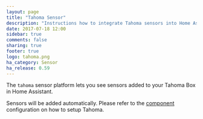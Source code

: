 ```yaml
---
layout: page
title: "Tahoma Sensor"
description: "Instructions how to integrate Tahoma sensors into Home Assistant."
date: 2017-07-18 12:00
sidebar: true
comments: false
sharing: true
footer: true
logo: tahoma.png
ha_category: Sensor
ha_release: 0.59
---
```


The `tahoma` sensor platform lets you see sensors added to your Tahoma Box in Home Assistant.

Sensors will be added automatically. Please refer to the [component](/components/tahoma/) configuration on how to setup Tahoma.
